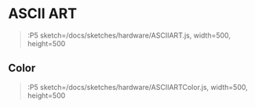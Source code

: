 # ASCII ART

> :P5 sketch=/docs/sketches/hardware/ASCIIART.js, width=500, height=500

## Color

> :P5 sketch=/docs/sketches/hardware/ASCIIARTColor.js, width=500, height=500
